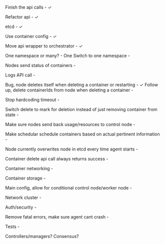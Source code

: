 Finish the api calls - ✓

Refactor api - ✓

etcd - ✓

Use container config - ✓

Move api wrapper to orchestrator - ✓

One namespace or many? - One
Switch to one namespace - 

Nodes send status of containers -

Logs API call - 

Bug, node deletes itself when deleting a container or restarting -  ✓
Follow up, delete containerIds from node when deleting a container -

Stop hardcoding timeout -  

Switch delete to mark for deletion instead of just removing container from state - 

Make sure nodes send back usage/resources to control node - 

Make schedular schedule containers based on actual pertinent information -

Node currently overwrites node in etcd every time agent starts - 

Container delete api call always returns success - 

Container networking - 

Container storage -

Main config, allow for conditional control node/worker node -

Network cluster -

Auth/security -

Remove fatal errors, make sure agent cant crash -

Tests - 

Controllers/managers?
Consensus?
